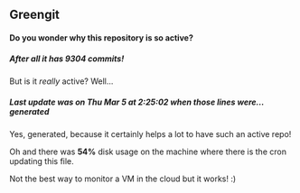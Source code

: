 ## Greengit

#### Do you wonder why this repository is so active?

##### After all it has 9304 commits!

But is it *really* active? Well...

##### Last update was on Thu Mar 5 at 2:25:02 when those lines were... generated

Yes, generated, because it certainly helps a lot to have such an active repo!

Oh and there was **54%** disk usage on the machine
where there is the cron updating this file.

Not the best way to monitor a VM in the cloud but it works! :)
